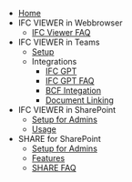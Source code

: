 - [Home](README)
- IFC VIEWER in Webbrowser
  - [IFC Viewer FAQ](faq-ifc-viewer)  
- IFC VIEWER in Teams
  - [Setup](setting-up-the-ifc-viewer-in-microsoft-teams)
  - Integrations
    - [IFC GPT](ifc-gpt)
    - [IFC GPT FAQ](ifc-gpt-faq)
    - [BCF Integation](ifc-bcf)
    - [Document Linking](ifc-docslink)
- IFC VIEWER in SharePoint
  - [Setup for Admins](viewer-app-installation-with-admin-approval)
  - [Usage](using-ifc-viewer-in-sharepoint)
- SHARE for SharePoint
  - [Setup for Admins](installation)
  - [Features](share-features)
  - [SHARE FAQ](faq-share-add-on-for-microsoft-sharepoint)
